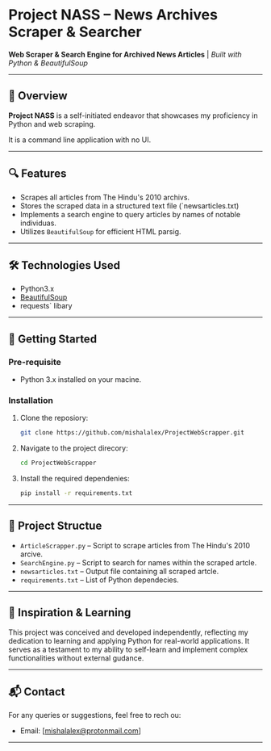 # Project NASS – News Archives Scraper & Searcher

**Web Scraper & Search Engine for Archived News Articles** | *Built with Python & BeautifulSoup*

---

## 📌 Overview
**Project NASS** is a self-initiated endeavor that showcases my proficiency in Python and web scraping. 

It is a command line application with no UI.

---

## 🔍 Features
- Scrapes all articles from The Hindu's 2010 archivs.
- Stores the scraped data in a structured text file (`newsarticles.txt)
- Implements a search engine to query articles by names of notable individuas.
- Utilizes `BeautifulSoup` for efficient HTML parsig.

---

## 🛠️ Technologies Used
- Python3.x
- [BeautifulSoup](https://www.crummy.com/software/BeautifulSoup/bs4/dc/)
- requests` libary

---

## 🚀 Getting Started

### Pre-requisite

- Python 3.x installed on your macine.

### Installation
1. Clone the reposiory:
   ```bash
   git clone https://github.com/mishalalex/ProjectWebScrapper.git
   ```

2. Navigate to the project direcory:
   ```bash
   cd ProjectWebScrapper
   ```

3. Install the required dependenies:
   ```bash
   pip install -r requirements.txt
   ```


---

## 📂 Project Structue

- `ArticleScrapper.py` – Script to scrape articles from The Hindu's 2010 arcive.
- `SearchEngine.py` – Script to search for names within the scraped artcle.
- `newsarticles.txt` – Output file containing all scraped artcle.
- `requirements.txt` – List of Python dependecies.

---

## 🧠 Inspiration & Learning

This project was conceived and developed independently, reflecting my dedication to learning and applying Python for real-world applications. 
It serves as a testament to my ability to self-learn and implement complex functionalities without external gudance.

---

## 📬 Contact

For any queries or suggestions, feel free to rech ou:

- Email: [mishalalex@protonmail.com]

---
